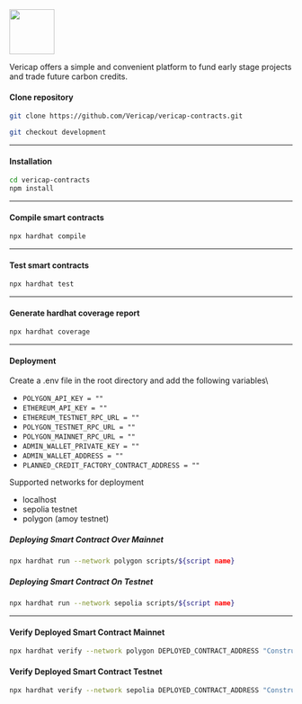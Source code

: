<img src = "https://i.postimg.cc/15ZnnGrT/favicon-256x256.png" width="80" height="80">

Vericap offers a simple and convenient platform to fund early stage projects
and trade future carbon credits.

#### Clone repository

```bash
git clone https://github.com/Vericap/vericap-contracts.git
```

```bash
git checkout development
```

---

#### Installation

```bash
cd vericap-contracts
npm install
```

---

#### Compile smart contracts

```bash
npx hardhat compile
```

---

#### Test smart contracts

```bash
npx hardhat test
```

---

#### Generate hardhat coverage report

```bash
npx hardhat coverage
```

---

#### Deployment

Create a .env file in the root directory and add the following variables\

- `POLYGON_API_KEY = ""`
- `ETHEREUM_API_KEY = ""`
- `ETHEREUM_TESTNET_RPC_URL = ""`
- `POLYGON_TESTNET_RPC_URL = ""`
- `POLYGON_MAINNET_RPC_URL = ""`
- `ADMIN_WALLET_PRIVATE_KEY = ""`
- `ADMIN_WALLET_ADDRESS = ""`
- `PLANNED_CREDIT_FACTORY_CONTRACT_ADDRESS = ""`

Supported networks for deployment

- localhost
- sepolia testnet
- polygon (amoy testnet)

##### Deploying Smart Contract Over Mainnet

```bash
npx hardhat run --network polygon scripts/${script name}
```

##### Deploying Smart Contract On Testnet

```bash
npx hardhat run --network sepolia scripts/${script name}
```

---

#### Verify Deployed Smart Contract Mainnet

```bash
npx hardhat verify --network polygon DEPLOYED_CONTRACT_ADDRESS "Constructor argument 1"
```

#### Verify Deployed Smart Contract Testnet

```bash
npx hardhat verify --network sepolia DEPLOYED_CONTRACT_ADDRESS "Constructor argument 1"
```
